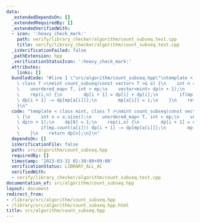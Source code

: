 ```yaml
---
data:
  _extendedDependsOn: []
  _extendedRequiredBy: []
  _extendedVerifiedWith:
  - icon: ':heavy_check_mark:'
    path: verify/library_checker/algorithm/count_subseq.test.cpp
    title: verify/library_checker/algorithm/count_subseq.test.cpp
  _isVerificationFailed: false
  _pathExtension: hpp
  _verificationStatusIcon: ':heavy_check_mark:'
  attributes:
    links: []
  bundledCode: "#line 1 \"src/algorithm/count_subseq.hpp\"\ntemplate < class mint,\
    \ class T >\nmint count_subseq(const vector< T >& a) {\n    int n = a.size();\n\
    \    unordered_map< T, int > mp;\n    vector<mint> dp(n + 1);\n    dp[0] = 1;\n\
    \    rep(i,n) {\n        dp[i + 1] = dp[i] + dp[i];\n        if(mp.count(a[i]))\
    \ dp[i + 1] -= dp[mp[a[i]]];\n        mp[a[i]] = i;\n    }\n    return dp[n];\n\
    }\n"
  code: "template < class mint, class T >\nmint count_subseq(const vector< T >& a)\
    \ {\n    int n = a.size();\n    unordered_map< T, int > mp;\n    vector<mint>\
    \ dp(n + 1);\n    dp[0] = 1;\n    rep(i,n) {\n        dp[i + 1] = dp[i] + dp[i];\n\
    \        if(mp.count(a[i])) dp[i + 1] -= dp[mp[a[i]]];\n        mp[a[i]] = i;\n\
    \    }\n    return dp[n];\n}\n"
  dependsOn: []
  isVerificationFile: false
  path: src/algorithm/count_subseq.hpp
  requiredBy: []
  timestamp: '2023-03-31 01:30:00+09:00'
  verificationStatus: LIBRARY_ALL_AC
  verifiedWith:
  - verify/library_checker/algorithm/count_subseq.test.cpp
documentation_of: src/algorithm/count_subseq.hpp
layout: document
redirect_from:
- /library/src/algorithm/count_subseq.hpp
- /library/src/algorithm/count_subseq.hpp.html
title: src/algorithm/count_subseq.hpp
---
```

